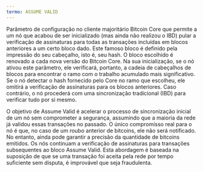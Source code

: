 ```yaml
---
termo: ASSUME VALID
---
```


Parâmetro de configuração no cliente majoritário Bitcoin Core que permite a um nó que acabou de ser inicializado (mas ainda não realizou o IBD) pular a verificação de assinaturas para todas as transações incluídas em blocos anteriores a um certo bloco dado. Este famoso bloco é definido pela impressão do seu cabeçalho, isto é, seu hash. O bloco escolhido é renovado a cada nova versão do Bitcoin Core. Na sua inicialização, se o nó ativou este parâmetro, ele verificará, portanto, a cadeia de cabeçalhos de blocos para encontrar o ramo com o trabalho acumulado mais significativo. Se o nó detectar o hash fornecido pelo Core no ramo que escolheu, ele omitirá a verificação de assinaturas para os blocos anteriores. Caso contrário, o nó procederá com uma sincronização tradicional (IBD) para verificar tudo por si mesmo.

O objetivo de Assume Valid é acelerar o processo de sincronização inicial de um nó sem comprometer a segurança, assumindo que a maioria da rede já validou essas transações no passado. O único compromisso real para o nó é que, no caso de um roubo anterior de bitcoins, ele não será notificado. No entanto, ainda pode garantir a precisão da quantidade de bitcoins emitidos. Os nós continuam a verificação de assinaturas para transações subsequentes ao bloco Assume Valid. Esta abordagem é baseada na suposição de que se uma transação foi aceita pela rede por tempo suficiente sem disputa, é improvável que seja fraudulenta.